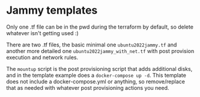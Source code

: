 # Jammy templates

Only one .tf file can be in the pwd during the terraform by default, so delete whatever isn't getting used :)

There are two .tf files, the basic minimal one `ubuntu2022jammy.tf` and another more detailed one `ubuntu2022jammy_with_net.tf` with post provision execution and network rules.


The `mountup` script is the post provisioning script that adds additional disks, and in the template example does a `docker-compose up -d`. 
This template does not include a docker-compose.yml or anything, so remove/replace that as needed with whatever post provisioning actions you need.

